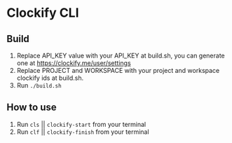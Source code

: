# Clockify CLI
## Build
1. Replace API_KEY value with your API_KEY at build.sh, you can generate one at https://clockify.me/user/settings
2. Replace PROJECT and WORKSPACE with your project and workspace clockify ids at build.sh.
3. Run `./build.sh`

## How to use
1. Run `cls` || `clockify-start` from your terminal
2. Run `clf` || `clockify-finish` from your terminal

